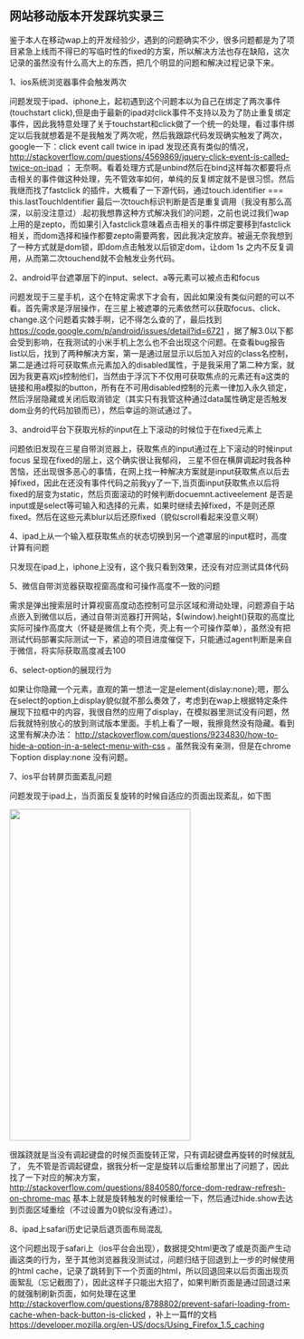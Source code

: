    网站移动版本开发踩坑实录三
   ----------------------------
   
   
   鉴于本人在移动wap上的开发经验少，遇到的问题确实不少，很多问题都是为了项目紧急上线而不得已的写临时性的fixed的方案，所以解决方法也存在缺陷，这次记录的虽然没有什么高大上的东西，把几个明显的问题和解决过程记录下来。

   1、ios系统浏览器事件会触发两次
   
   问题发现于ipad、iphone上，起初遇到这个问题本以为自己在绑定了两次事件(touchstart click),但是由于最新的ipad对click事件不支持以及为了防止重复绑定事件，因此我特意处理了关于touchstart和click做了一个统一的处理，看过事件绑定以后我就想着是不是我触发了两次呢，然后我跟踪代码发现确实触发了两次，google一下：click event call twice in ipad 发现还真有类似的情况，http://stackoverflow.com/questions/4569869/jquery-click-event-is-called-twice-on-ipad ； 无奈啊。看着处理方式是unbind然后在bind这样每次都要将点击相关的事件做这种处理，先不管效率如何，单纯的反复绑定就不是很习惯。然后我继而找了fastclick 的插件，大概看了一下源代码，通过touch.identifier === this.lastTouchIdentifier 最后一次touch标识判断是否是重复调用（我没有那么高深，以前没注意过）.起初我想靠这种方式解决我们的问题，之前也说过我们wap上用的是zepto，而如果引入fastclick意味着点击相关的事件绑定要移到fastclick相关，而dom选择和操作都要zepto需要两套，因此我决定放弃。被逼无奈我想到了一种方式就是dom锁，即dom点击触发以后锁定dom，让dom 1s 之内不反复调用，从而第二次touchend就不会触发业务代码。
   
   2、android平台遮罩层下的input、select、a等元素可以被点击和focus
   
  问题发现于三星手机，这个在特定需求下才会有，因此如果没有类似问题的可以不看。首先需求是浮层操作，在三星上被遮罩的元素依然可以获取focus、click、change.这个问题着实棘手啊，记不得怎么查的了，最后找到 https://code.google.com/p/android/issues/detail?id=6721 ，据了解3.0以下都会受到影响，在我测试的小米手机上怎么也不会出现这个问题。在查看bug报告list以后，找到了两种解决方案，第一是通过层显示以后加入对应的class名控制，第二是通过将可获取焦点元素加入的disabled属性，于是我采用了第二种方案，就因为我更喜欢js控制他们，当然由于浮沉下不仅用可获取焦点的元素还有a这类的链接和用a模拟的button，所有在不可用disabled控制的元素一律加入永久锁定，然后浮层隐藏或关闭后取消锁定（其实只有我管这种通过data属性确定是否触发dom业务的代码加锁而已），然后幸运的测试通过了。
  
  3、android平台下获取光标的input在上下滚动的时候位于在fixed元素上
  
  问题依旧发现在三星自带浏览器上，获取焦点的input通过在上下滚动的时候input focus 呈现在fixed的层上，这个确实很让我郁闷， 三星不但在横屏调起时我各种苦恼，还出现很多恶心的事情，在网上找一种解决方案就是input获取焦点以后去掉fixed，因此在还没有事件代码之前我yy了一下,当页面input获取焦点以后将fixed的层变为static，然后页面滚动的时候判断docuemnt.activeelement 是否是input或是select等可输入和选择的元素，如果时继续去掉fixed，不是则还原fixed。然后在这些元素blur以后还原fixed（貌似scroll看起来没意义啊）
  
  4、ipad上从一个输入框获取焦点的状态切换到另一个遮罩层的input框时，高度计算有问题
  
  只发现在ipad上，iphone上没有，这个我只看到效果，还没有对应测试具体代码
  
  5、微信自带浏览器获取视窗高度和可操作高度不一致的问题
  
  需求是弹出搜索层时计算视窗高度动态控制可显示区域和滑动处理，问题源自于站点嵌入到微信以后，通过自带浏览器打开网站，$(window).height()获取的高度比实际可操作高度大（怀疑是微信上有个壳，壳上有一个可操作菜单），虽然没有把测试代码部署实际测试一下，紧迫的项目进度催促下，只能通过agent判断是来自于微信，将实际获取高度减去100
  
  6、select-option的展现行为

   如果让你隐藏一个元素，直观的第一想法一定是element{dislay:none};嗯，那么在select的option上display貌似就不那么奏效了，考虑到在wap上根据特定条件展现下拉框中的内容，我很自然的应用了display，在模拟器里测试没有问题，然后我就特别放心的放到测试版本里面。手机上看了一眼，我擦竟然没有隐藏。看到这里有解决办法： http://stackoverflow.com/questions/9234830/how-to-hide-a-option-in-a-select-menu-with-css 。虽然我没有亲测，但是在chrome下option display:none 没有问题。
   
   7、ios平台转屏页面紊乱问题
   
   问题发现于ipad上，当页面反复旋转的时候自适应的页面出现紊乱，如下图
   
   
   <img  height="585" width="320" src="http://cdn.xnwimg.com/down/f:%7B53559DBA-82BB-CB67-298C-F10A66336CC9%7D/1.gif"/>
   
   很蹊跷就是当没有调起键盘的时候页面旋转正常，只有调起键盘再旋转的时候就乱了，
   先不管是否调起键盘，据我分析一定是旋转以后重绘那里出了问题了，因此找了一下对应的解决方案， http://stackoverflow.com/questions/8840580/force-dom-redraw-refresh-on-chrome-mac 基本上就是旋转触发的时候重绘一下，然后通过hide.show去达到页面区域重绘（不过设置为0貌似没有通过）。
   
   8、ipad上safari历史记录后退页面布局混乱
   
   这个问题出现于safari上（ios平台会出现），数据提交html更改了或是页面产生动画这类的行为，至于其他浏览器我没测试过，问题归结于回退到上一步的时候使用的html cache，记录了跳转到下一个页面的html，所以回退回来以后页面出现页面絮乱（忘记截图了），因此这样子只能出大招了，如果判断页面是通过回退过来的就强制刷新页面，如何处理在这里 http://stackoverflow.com/questions/8788802/prevent-safari-loading-from-cache-when-back-button-is-clicked  ，补上一篇ff的文档 https://developer.mozilla.org/en-US/docs/Using_Firefox_1.5_caching
   
 
